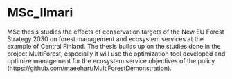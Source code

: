 # MSc_Ilmari

MSc thesis studies the effects of conservation targets of the New EU Forest Strategy 2030 on forest management and ecosystem services at the example of Central Finland. The thesis builds up on the studies done in the project MultiForest, especially it will use the optimization tool developed and optimize management for the ecosystem service objectives of the policy (https://github.com/maeehart/MultiForestDemonstration). 

